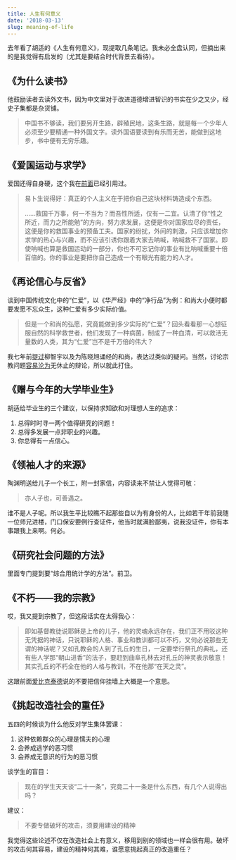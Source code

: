 ```yaml
---
title: 人生有何意义
date: '2018-03-13'
slug: meaning-of-life
---
```


去年看了胡适的《人生有何意义》，现提取几条笔记。我未必全盘认同，但摘出来的是我觉得有启发的（尤其是要结合时代背景去看待）。

## 《为什么读书》

他鼓励读者去读外文书，因为中文里对于改进道德增进智识的书实在少之又少，经史子集都是杂货铺。

> 中国书不够读，我们要另开生路，辟殖民地，这条生路，就是每一个少年人必须至少要精通一种外国文字。读外国语要读到有乐而无苦，能做到这地步，书中便有无穷乐趣。

## 《爱国运动与求学》

爱国还得自身硬，这个我在[前面](/cn/2017/08/political-correct-diversity/)已经引用过。

> 易卜生说得好：真正的个人主义在于把你自己这块材料铸造成个东西。
> 
> ……救国千万事，何一不当为？而吾性所适，仅有一二宜。认清了你“性之所近，而力之所能勉”的方向，努力求发展，这便是你对国家应尽的责任，这便是你的救国事业的预备工夫。国家的纷扰，外间的刺激，只应该增加你求学的热心与兴趣，而不应该引诱你跟着大家去呐喊，呐喊救不了国家。即使呐喊也算是救国运动的一部分，你也不可忘记你的事业有比呐喊重要十倍百倍的。你的事业是要把你自己造成一个有眼光有能力的人才。

## 《再论信心与反省》

谈到中国传统文化中的“仁爱”，以《华严经》中的“净行品”为例：和尚大小便时都要发愿不忘众生，这种仁爱有多少实际价值。

> 但是一个和尚的弘愿，究竟能做到多少实际的“仁爱”？回头看看那一心想征服自然的科学救世者，他们发现了一种病菌，制成了一种血清，可以救活无量数的人类，其为“仁爱”岂不是千万倍的伟大？

我七年前[提过](/cn/2011/07/subtle-mind-to-great-waves/)柳智宇以及为陈晓旭诵经的和尚，表达过类似的疑问。当然，讨论宗教问题[容易沦为](/cn/2018/03/identity/)无休止的辩论，所以就此打住。

## 《赠与今年的大学毕业生》

胡适给毕业生的三个建议，以保持求知欲和对理想人生的追求：

1. 总得时时寻一两个值得研究的问题！
1. 总得多发展一点非职业的兴趣。
1. 你总得有一点信心。


## 《领袖人才的来源》

陶渊明送给儿子一个长工，附一封家信，内容读来不禁让人觉得可敬：

> 亦人子也，可善遇之。

谁不是人子呢。所以我生平比较瞧不起那些自以为有身份的人，比如若干年前我随一位师兄进楼，门口保安要例行查证件，他当时就满脸鄙夷，说我没证件，你有本事跟我上来啊。何必。

## 《研究社会问题的方法》

里面专门提到要“综合用统计学的方法”。前卫。

## 《不朽——我的宗教》

哎，我又提到宗教了，但这段话实在太得我心：

> 即如基督教徒说耶稣是上帝的儿子，他的灵魂永远存在，我们正不用驳这种无凭据的神话，只说耶稣的人格、事业和教训都可以不朽，又何必说那些无谓的神话呢？又如孔教会的人到了孔丘的生日，一定要举行祭孔的典礼，还有些人学那“朝山进香”的法子，要赶到曲阜孔林去对孔丘的神灵表示敬意！其实孔丘的不朽全在他的人格与教训，不在他那“在天之灵”。

这跟前面[爱比克泰德](/cn/2017/11/epictetus/)说的不要把信仰挂墙上大概是一个意思。

## 《挑起改造社会的重任》

五四的时候谈为什么他反对学生集体罢课：

1. 这种依赖群众的心理是懦夫的心理
1. 会养成逃学的恶习惯
1. 会养成无意识的行为的恶习惯

谈学生的盲目：

> 现在的学生天天谈“二十一条”，究竟二十一条是什么东西，有几个人说得出吗？

建议：

> 不要专做破坏的攻击，须要用建设的精神

我觉得这些论述不仅在改造社会上有意义，移用到别的领域也一样会很有用。破坏的攻击何其容易，建设的精神何其难，谁愿意挑起真正的改造重任？
